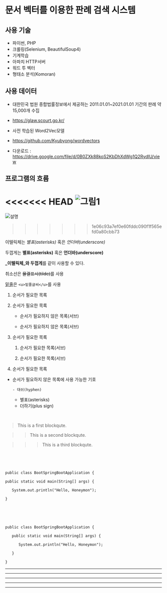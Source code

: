 # 문서 벡터를 이용한 판례 검색 시스템




## 사용 기술
   - 파이썬, PHP
   - 크롤링(Selenium, BeautifulSoup4)
   - 기계학습 
   - 아파치 HTTP서버
   - 워드 투 벡터
   - 형태소 분석(Komoran)


## 사용 데이터
   - 대한민국 법원 종합법률정보에서 제공하는 2011.01.01~2021.01.01 기간의 판례 약 15,000개 수집
   - https://glaw.scourt.go.kr/

   - 사전 학습된 Word2Vec모델
   - https://github.com/Kyubyong/wordvectors
   - 다운로드 : https://drive.google.com/file/d/0B0ZXk88koS2KbDhXdWg1Q2RydlU/view



## 프로그램의 흐름
<<<<<<< HEAD
![그림1](https://user-images.githubusercontent.com/52062016/108025999-d8bc5e80-706a-11eb-8db1-6dde53460106.png)
=======
![설명](https://user-images.githubusercontent.com/52062016/108168241-50a58a00-713a-11eb-8305-2ff6f0e2a979.png)

>>>>>>> 1e06c93a7ef0e60fddc090f1f565efd0a80cbb73


이텔릭체는 *별표(asterisks)* 혹은 _언더바(underscore)_ 

두껍게는 **별표(asterisks)** 혹은 __언더바(underscore)__ 

**_이텔릭체_와 두껍게**를 같이 사용할 수 있다. 

취소선은 ~~물결표시(tilde)~~를 사용 

<u>밑줄</u>은 `<u>밑줄글씨</u>`를 사용 



1. 순서가 필요한 목록

1. 순서가 필요한 목록

   - 순서가 필요하지 않은 목록(서브) 

   - 순서가 필요하지 않은 목록(서브) 

1. 순서가 필요한 목록

   1. 순서가 필요한 목록(서브)

   1. 순서가 필요한 목록(서브)

1. 순서가 필요한 목록

- 순서가 필요하지 않은 목록에 사용 가능한 기호

      - 대쉬(hyphen) 

   * 별표(asterisks)

   + 더하기(plus sign)

​

> This is a first blockqute.

>   > This is a second blockqute.

>   >   > This is a third blockqute.

​
<pre>

<code>
public class BootSpringBootApplication {

public static void main(String[] args) {

   System.out.println("Hello, Honeymon");

}
</code>

</pre>

​

```
public class BootSpringBootApplication {

   public static void main(String[] args) {

      System.out.println("Hello, Honeymon");

   }

}
```


* * *

***

*****

- - -

---------------------------------------
